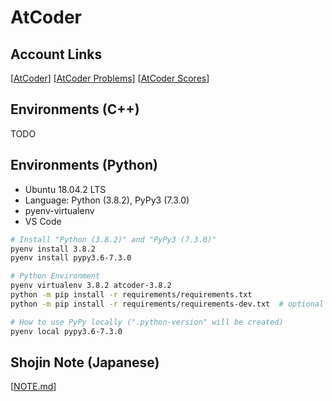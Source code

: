 # AtCoder

## Account Links

[[AtCoder](https://atcoder.jp/users/parentheses)]
[[AtCoder Problems](https://kenkoooo.com/atcoder/#/table/parentheses)]
[[AtCoder Scores](https://atcoder-scores.herokuapp.com/graph?user=parentheses)]

## Environments (C++)

TODO

## Environments (Python)

- Ubuntu 18.04.2 LTS
- Language: Python (3.8.2), PyPy3 (7.3.0)
- pyenv-virtualenv
- VS Code

```bash
# Install "Python (3.8.2)" and "PyPy3 (7.3.0)"
pyenv install 3.8.2
pyenv install pypy3.6-7.3.0

# Python Environment
pyenv virtualenv 3.8.2 atcoder-3.8.2
python -m pip install -r requirements/requirements.txt
python -m pip install -r requirements/requirements-dev.txt  # optional

# How to use PyPy locally (".python-version" will be created)
pyenv local pypy3.6-7.3.0
```

## Shojin Note (Japanese)

[[NOTE.md](NOTE.md)]
